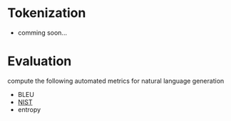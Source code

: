 # Tokenization
* comming soon...

# Evaluation
compute the following automated metrics for natural language generation 
* BLEU
* [NIST](https://github.com/moses-smt/mosesdecoder/blob/master/scripts/generic/mteval-v14.pl)
* entropy
